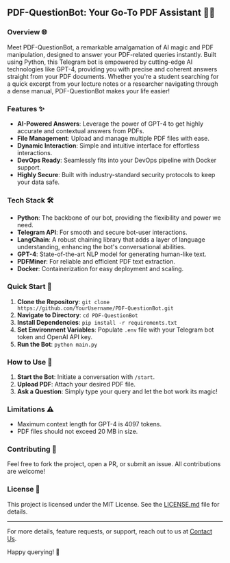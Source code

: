 ## PDF-QuestionBot: Your Go-To PDF Assistant 📄🤖

### Overview 🌐

Meet PDF-QuestionBot, a remarkable amalgamation of AI magic and PDF manipulation, designed to answer your PDF-related queries instantly. Built using Python, this Telegram bot is empowered by cutting-edge AI technologies like GPT-4, providing you with precise and coherent answers straight from your PDF documents. Whether you're a student searching for a quick excerpt from your lecture notes or a researcher navigating through a dense manual, PDF-QuestionBot makes your life easier!

### Features ✨

- **AI-Powered Answers**: Leverage the power of GPT-4 to get highly accurate and contextual answers from PDFs.
- **File Management**: Upload and manage multiple PDF files with ease.
- **Dynamic Interaction**: Simple and intuitive interface for effortless interactions.
- **DevOps Ready**: Seamlessly fits into your DevOps pipeline with Docker support.
- **Highly Secure**: Built with industry-standard security protocols to keep your data safe.

### Tech Stack 🛠

- **Python**: The backbone of our bot, providing the flexibility and power we need.
- **Telegram API**: For smooth and secure bot-user interactions.
- **LangChain**: A robust chaining library that adds a layer of language understanding, enhancing the bot's conversational abilities.
- **GPT-4**: State-of-the-art NLP model for generating human-like text.
- **PDFMiner**: For reliable and efficient PDF text extraction.
- **Docker**: Containerization for easy deployment and scaling.

### Quick Start 🚀

1. **Clone the Repository**: `git clone https://github.com/YourUsername/PDF-QuestionBot.git`
2. **Navigate to Directory**: `cd PDF-QuestionBot`
3. **Install Dependencies**: `pip install -r requirements.txt`
4. **Set Environment Variables**: Populate `.env` file with your Telegram bot token and OpenAI API key.
5. **Run the Bot**: `python main.py`

### How to Use 📝

1. **Start the Bot**: Initiate a conversation with `/start`.
2. **Upload PDF**: Attach your desired PDF file.
3. **Ask a Question**: Simply type your query and let the bot work its magic!

### Limitations ⚠️

- Maximum context length for GPT-4 is 4097 tokens.
- PDF files should not exceed 20 MB in size.
  
### Contributing 🤝

Feel free to fork the project, open a PR, or submit an issue. All contributions are welcome!

### License 📃

This project is licensed under the MIT License. See the [LICENSE.md](LICENSE.md) file for details.

---

For more details, feature requests, or support, reach out to us at [Contact Us](mailto:bunta.bit@mail3.me).

Happy querying! 🎉

